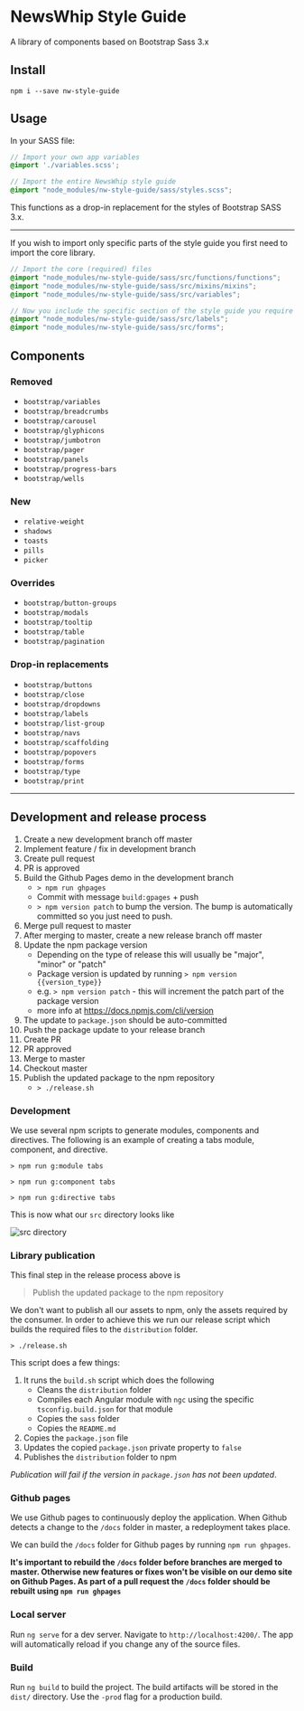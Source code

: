 # NewsWhip Style Guide

A library of components based on Bootstrap Sass 3.x

## Install

`npm i --save nw-style-guide`

## Usage

In your SASS file:

```scss
// Import your own app variables
@import './variables.scss';

// Import the entire NewsWhip style guide
@import "node_modules/nw-style-guide/sass/styles.scss";
```

This functions as a drop-in replacement for the styles of Bootstrap SASS 3.x.

---

If you wish to import only specific parts of the style guide you first need to import the core library.

```scss
// Import the core (required) files
@import "node_modules/nw-style-guide/sass/src/functions/functions";
@import "node_modules/nw-style-guide/sass/src/mixins/mixins";
@import "node_modules/nw-style-guide/sass/src/variables";

// Now you include the specific section of the style guide you require
@import "node_modules/nw-style-guide/sass/src/labels";
@import "node_modules/nw-style-guide/sass/src/forms";
```

## Components

### Removed

- `bootstrap/variables`
- `bootstrap/breadcrumbs`
- `bootstrap/carousel`
- `bootstrap/glyphicons`
- `bootstrap/jumbotron`
- `bootstrap/pager`
- `bootstrap/panels`
- `bootstrap/progress-bars`
- `bootstrap/wells`

### New

- `relative-weight`
- `shadows`
- `toasts`
- `pills`
- `picker`

### Overrides

- `bootstrap/button-groups`
- `bootstrap/modals`
- `bootstrap/tooltip`
- `bootstrap/table`
- `bootstrap/pagination`

### Drop-in replacements

- `bootstrap/buttons`
- `bootstrap/close`
- `bootstrap/dropdowns`
- `bootstrap/labels`
- `bootstrap/list-group`
- `bootstrap/navs`
- `bootstrap/scaffolding`
- `bootstrap/popovers`
- `bootstrap/forms`
- `bootstrap/type`
- `bootstrap/print`

---

## Development and release process

1. Create a new development branch off master
2. Implement feature / fix in development branch
3. Create pull request
4. PR is approved
5. Build the Github Pages demo in the development branch
    - `> npm run ghpages`
    - Commit with message `build:gpages` + push
    - `> npm version patch` to bump the version. The bump is automatically committed so you just need to push.
6. Merge pull request to master
7. After merging to master, create a new release branch off master
8. Update the npm package version
    - Depending on the type of release this will usually be "major", "minor" or "patch"
    - Package version is updated by running `> npm version {{version_type}}`
    - e.g. `> npm version patch` - this will increment the patch part of the package version
    - more info at https://docs.npmjs.com/cli/version
9. The update to `package.json` should be auto-committed
10. Push the package update to your release branch
11. Create PR
12. PR approved
13. Merge to master
14. Checkout master
15. Publish the updated package to the npm repository
    - `> ./release.sh`

### Development

We use several npm scripts to generate modules, components and directives. The following is an example of creating a tabs module, component, and directive.

`> npm run g:module tabs`

`> npm run g:component tabs`

`> npm run g:directive tabs`
 
This is now what our `src` directory looks like

![src directory](https://i.imgur.com/BjSjf41.png)

### Library publication

This final step in the release process above is
> Publish the updated package to the npm repository

We don't want to publish all our assets to npm, only the assets required by the consumer. In order to achieve this we run our release script which builds the required files to the `distribution` folder.

```shell
> ./release.sh
```

This script does a few things:

1. It runs the `build.sh` script which does the following
   - Cleans the `distribution` folder
   - Compiles each Angular module with `ngc` using the specific `tsconfig.build.json` for that module
   - Copies the `sass` folder 
   - Copies the `README.md`
2. Copies the `package.json` file
3. Updates the copied `package.json` private property to `false`
4. Publishes the `distribution` folder to npm

_Publication will fail if the version in `package.json` has not been updated_.

### Github pages

We use Github pages to continuously deploy the application. When Github detects a change to the `/docs` folder in master, a redeployment takes place.

We can build the `/docs` folder for Github pages by running `npm run ghpages`.

**It's important to rebuild the `/docs` folder before branches are merged to master. Otherwise new features or fixes won't be visible on our demo site on Github Pages. As part of a pull request the `/docs` folder should be rebuilt using `npm run ghpages`**

### Local server

Run `ng serve` for a dev server. Navigate to `http://localhost:4200/`. The app will automatically reload if you change any of the source files.

### Build

Run `ng build` to build the project. The build artifacts will be stored in the `dist/` directory. Use the `-prod` flag for a production build.
